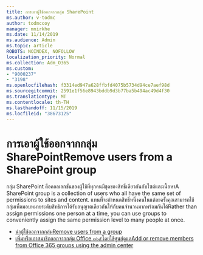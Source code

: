 ```yaml
---
title: การเอาผู้ใช้ออกจากกลุ่ม SharePoint
ms.author: v-todmc
author: todmccoy
manager: mnirkhe
ms.date: 11/14/2019
ms.audience: Admin
ms.topic: article
ROBOTS: NOINDEX, NOFOLLOW
localization_priority: Normal
ms.collection: Adm_O365
ms.custom:
- "9000237"
- "3198"
ms.openlocfilehash: f3314ed947a628ffbfd4075b5734d94ce7aef98d
ms.sourcegitcommit: 2591e1f56e8943bddb9d3b77ba5b494ac49d4f30
ms.translationtype: MT
ms.contentlocale: th-TH
ms.lasthandoff: 11/15/2019
ms.locfileid: "38673125"
---
```

# <a name="remove-users-from-a-sharepoint-group"></a><span data-ttu-id="6c2bf-102">การเอาผู้ใช้ออกจากกลุ่ม SharePoint</span><span class="sxs-lookup"><span data-stu-id="6c2bf-102">Remove users from a SharePoint group</span></span>

<span data-ttu-id="6c2bf-103">กลุ่ม SharePoint คือคอลเลกชันของผู้ใช้ที่ทุกคนมีชุดของสิทธิ์เดียวกันกับไซต์และเนื้อหา</span><span class="sxs-lookup"><span data-stu-id="6c2bf-103">A SharePoint group is a collection of users who all have the same set of permissions to sites and content.</span></span> <span data-ttu-id="6c2bf-104">แทนที่จะกำหนดสิทธิ์หนึ่งคนในแต่ละครั้งคุณสามารถใช้กลุ่มเพื่อมอบหมายระดับสิทธิการได้รับอนุญาตเดียวกันให้กับคนจำนวนมากพร้อมกันได้</span><span class="sxs-lookup"><span data-stu-id="6c2bf-104">Rather than assign permissions one person at a time, you can use groups to conveniently assign the same permission level to many people at once.</span></span>

- [<span data-ttu-id="6c2bf-105">นำผู้ใช้ออกจากกลุ่ม</span><span class="sxs-lookup"><span data-stu-id="6c2bf-105">Remove users from a group</span></span>](https://docs.microsoft.com/sharepoint/customize-sharepoint-site-permissions#remove-users-from-a-group)
- [<span data-ttu-id="6c2bf-106">เพิ่มหรือเอาสมาชิกออกจากกลุ่ม Office ๓๖๕โดยใช้ศูนย์ดูแล</span><span class="sxs-lookup"><span data-stu-id="6c2bf-106">Add or remove members from Office 365 groups using the admin center</span></span>](https://docs.microsoft.com/office365/admin/create-groups/add-or-remove-members-from-groups?view=o365-worldwide)
